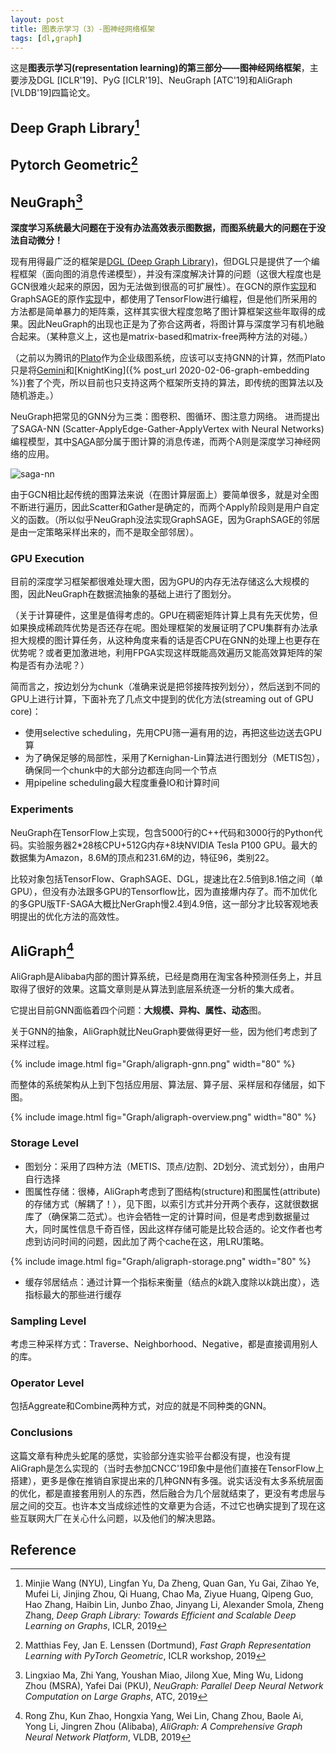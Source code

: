 ```yaml
---
layout: post
title: 图表示学习（3）-图神经网络框架
tags: [dl,graph]
---
```


这是**图表示学习(representation learning)的第三部分——图神经网络框架**，主要涉及DGL [ICLR'19]、PyG [ICLR'19]、NeuGraph [ATC'19]和AliGraph [VLDB'19]四篇论文。

<!--more-->

## Deep Graph Library[^1]


## Pytorch Geometric[^2]


## NeuGraph[^3]
**深度学习系统最大问题在于没有办法高效表示图数据，而图系统最大的问题在于没法自动微分！**

现有用得最广泛的框架是[DGL (Deep Graph Library)](https://github.com/dmlc/dgl)，但DGL只是提供了一个编程框架（面向图的消息传递模型），并没有深度解决计算的问题（这很大程度也是GCN很难火起来的原因，因为无法做到很高的可扩展性）。在GCN的原作[实现](https://github.com/tkipf/gcn)和GraphSAGE的原作[实现](https://github.com/williamleif/GraphSAGE)中，都使用了TensorFlow进行编程，但是他们所采用的方法都是简单暴力的矩阵乘，这样其实很大程度忽略了图计算框架这些年取得的成果。因此NeuGraph的出现也正是为了弥合这两者，将图计算与深度学习有机地融合起来。（某种意义上，这也是matrix-based和matrix-free两种方法的对碰。）

（之前以为腾讯的[Plato](https://github.com/Tencent/plato)作为企业级图系统，应该可以支持GNN的计算，然而Plato只是将[Gemini](https://github.com/thu-pacman/GeminiGraph)和[KnightKing]({% post_url 2020-02-06-graph-embedding %})套了个壳，所以目前也只支持这两个框架所支持的算法，即传统的图算法以及随机游走。）

NeuGraph把常见的GNN分为三类：图卷积、图循环、图注意力网络。
进而提出了SAGA-NN (Scatter-ApplyEdge-Gather-ApplyVertex with Neural Networks)编程模型，其中<u>S</u>A<u>G</u>A部分属于图计算的消息传递，而两个A则是深度学习神经网络的应用。

![saga-nn](https://d3i71xaburhd42.cloudfront.net/7a47891bc52c93c48c4a9309f61d5b16a2c5459c/4-Figure2-1.png)

由于GCN相比起传统的图算法来说（在图计算层面上）要简单很多，就是对全图不断进行遍历，因此Scatter和Gather是确定的，而两个Apply阶段则是用户自定义的函数。（所以似乎NeuGraph没法实现GraphSAGE，因为GraphSAGE的邻居是由一定策略采样出来的，而不是取全部邻居）。

### GPU Execution
目前的深度学习框架都很难处理大图，因为GPU的内存无法存储这么大规模的图，因此NeuGraph在数据流抽象的基础上进行了图划分。

（关于计算硬件，这里是值得考虑的。GPU在稠密矩阵计算上具有先天优势，但如果换成稀疏阵优势是否还存在呢。图处理框架的发展证明了CPU集群有办法承担大规模的图计算任务，从这种角度来看的话是否CPU在GNN的处理上也更存在优势呢？或者更加激进地，利用FPGA实现这样既能高效遍历又能高效算矩阵的架构是否有办法呢？）

简而言之，按边划分为chunk（准确来说是把邻接阵按列划分），然后送到不同的GPU上进行计算，下面补充了几点文中提到的优化方法(streaming out of GPU core)：
* 使用selective scheduling，先用CPU筛一遍有用的边，再把这些边送去GPU算
* 为了确保足够的局部性，采用了Kernighan-Lin算法进行图划分（METIS包），确保同一个chunk中的大部分边都连向同一个节点
* 用pipeline scheduling最大程度重叠IO和计算时间

### Experiments
NeuGraph在TensorFlow上实现，包含5000行的C++代码和3000行的Python代码。实验服务器2*28核CPU+512G内存+8块NVIDIA Tesla P100 GPU。最大的数据集为Amazon，8.6M的顶点和231.6M的边，特征96，类别22。

比较对象包括TensorFlow、GraphSAGE、DGL，提速比在2.5倍到8.1倍之间（单GPU），但没有办法跟多GPU的Tensorflow比，因为直接爆内存了。而不加优化的多GPU版TF-SAGA大概比NerGraph慢2.4到4.9倍，这一部分才比较客观地表明提出的优化方法的高效性。


## AliGraph[^4]
AliGraph是Alibaba内部的图计算系统，已经是商用在淘宝各种预测任务上，并且取得了很好的效果。这篇文章则是从算法到底层系统逐一分析的集大成者。

它提出目前GNN面临着四个问题：**大规模、异构、属性、动态**图。

关于GNN的抽象，AliGraph就比NeuGraph要做得更好一些，因为他们考虑到了采样过程。

{% include image.html fig="Graph/aligraph-gnn.png" width="80" %}

而整体的系统架构从上到下包括应用层、算法层、算子层、采样层和存储层，如下图。

{% include image.html fig="Graph/aligraph-overview.png" width="80" %}

### Storage Level
* 图划分：采用了四种方法（METIS、顶点/边割、2D划分、流式划分），由用户自行选择
* 图属性存储：很棒，AliGraph考虑到了图结构(structure)和图属性(attribute)的存储方式（解耦了！），见下图，以索引方式并分开两个表存，这就很数据库了（确保第二范式）。也许会牺牲一定的计算时间，但是考虑到数据量过大，同时属性信息千奇百怪，因此这样存储可能是比较合适的。论文作者也考虑到访问时间的问题，因此加了两个cache在这，用LRU策略。

{% include image.html fig="Graph/aligraph-storage.png" width="80" %}

* 缓存邻居结点：通过计算一个指标来衡量（结点的$k$跳入度除以$k$跳出度），选指标最大的那些进行缓存

### Sampling Level
考虑三种采样方式：Traverse、Neighborhood、Negative，都是直接调用别人的库。

### Operator Level
包括Aggreate和Combine两种方式，对应的就是不同种类的GNN。

### Conclusions
这篇文章有种虎头蛇尾的感觉，实验部分连实验平台都没有提，也没有提AliGraph是怎么实现的（当时去参加CNCC'19印象中是他们直接在TensorFlow上搭建），更多是像在推销自家提出来的几种GNN有多强。说实话没有太多系统层面的优化，都是直接套用别人的东西，然后融合为几个层就结束了，更没有考虑层与层之间的交互。也许本文当成综述性的文章更为合适，不过它也确实提到了现在这些互联网大厂在关心什么问题，以及他们的解决思路。

## Reference
[^1]: Minjie Wang (NYU), Lingfan Yu, Da Zheng, Quan Gan, Yu Gai, Zihao Ye, Mufei Li, Jinjing Zhou, Qi Huang, Chao Ma, Ziyue Huang, Qipeng Guo, Hao Zhang, Haibin Lin, Junbo Zhao, Jinyang Li, Alexander Smola, Zheng Zhang, *Deep Graph Library: Towards Efficient and Scalable Deep Learning on Graphs*, ICLR, 2019
[^2]: Matthias Fey, Jan E. Lenssen (Dortmund), *Fast Graph Representation Learning with PyTorch Geometric*, ICLR workshop, 2019
[^3]: Lingxiao Ma, Zhi Yang, Youshan Miao, Jilong Xue, Ming Wu, Lidong Zhou (MSRA), Yafei Dai (PKU), *NeuGraph: Parallel Deep Neural Network Computation on Large Graphs*, ATC, 2019
[^4]: Rong Zhu, Kun Zhao, Hongxia Yang, Wei Lin, Chang Zhou, Baole Ai, Yong Li, Jingren Zhou (Alibaba), *AliGraph: A Comprehensive Graph Neural Network Platform*, VLDB, 2019